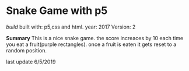 Snake Game with p5
==================

*build*
built with: p5,css and html.
year: 2017
Version: 2

**Summary**
This is a nice snake game.
the score increaces by 10 each time you eat a fruit(purple rectangles). once a fruit is eaten it gets reset to a random position.

last update 6/5/2019